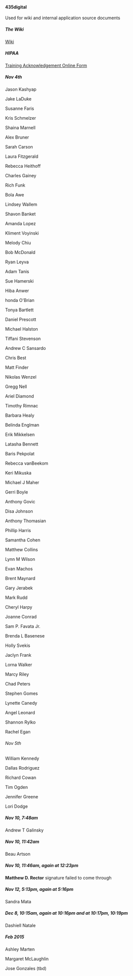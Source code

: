#### 435digital
Used for wiki and internal application source documents

##### The Wiki
[Wiki](https://github.com/435Digital/435Digital/wiki)

##### HIPAA
[Training Acknowledgement Online Form](http://salesforms435.wpengine.com/hipaa/)

##### Nov 4th

Jason Kashyap

Jake LaDuke

Susanne Faris

Kris Schmelzer

Shaina Marnell

Alex Bruner

Sarah Carson

Laura Fitzgerald

Rebecca Heithoff

Charles Gainey

Rich Funk

Bola Awe

Lindsey Wallem

Shavon Banket

Amanda Lopez

Kliment Voyinski

Melody Chiu

Bob McDonald

Ryan Leyva

Adam Tanis

Sue Hamerski

Hiba Anwer

honda O'Brian

Tonya Bartlett

Daniel Prescott

Michael Halston

Tiffani Stevenson

Andrew C Sansardo

Chris Best

Matt Finder

Nikolas Wenzel

Gregg Nell

Ariel Diamond

Timothy Rimnac

Barbara Healy

Belinda Englman

Erik Mikkelsen

Latasha Bennett

Baris Pekpolat

Rebecca vanBeekom

Keri Mikuska

Michael J Maher

Gerri Boyle

Anthony Govic

Disa Johnson

Anthony Thomasian

Phillip Harris

Samantha Cohen

Matthew Collins

Lynn M Wilson

Evan Machos

Brent Maynard

Gary Jerabek

Mark Rudd

Cheryl Harpy

Joanne Conrad

Sam P. Favata Jr.

Brenda L Basenese

Holly Svekis

Jaclyn Frank

Lorna Walker

Marcy Riley

Chad Peters

Stephen Gomes

Lynette Canedy

Angel Leonard

Shannon Rylko

Rachel Egan

###### Nov 5th

William Kennedy

Dallas Rodriguez

Richard Cowan

Tim Ogden

Jennifer Greene

Lori Dodge

##### Nov 10, 7:48am

Andrew T Galinsky

##### Nov 10, 11:42am

Beau Artson

##### Nov 10, 11:46am, again at 12:23pm

**Matthew D. Rector** signature failed to come through

##### Nov 12, 5:13pm, again at 5:16pm

Sandra Mata

##### Dec 8, 10:15am, again at 10:16pm and at 10:17pm, 10:19pm

Dashiell Natale

##### Feb 2015

Ashley Marten

Margaret McLaughlin

Jose Gonzales (tbd)

